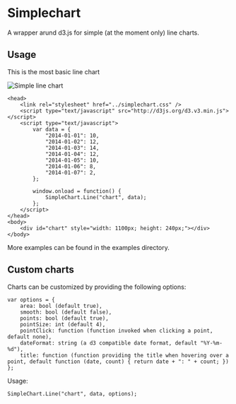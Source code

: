 Simplechart
===========

A wrapper arund d3.js for simple (at the moment only) line charts.

## Usage

This is the most basic line chart

![Simple line chart](http://i.imgur.com/RDrKofr.png "Simple line chart")

    <head>
        <link rel="stylesheet" href="../simplechart.css" />
        <script type="text/javascript" src="http://d3js.org/d3.v3.min.js"></script>
        <script type="text/javascript">
            var data = {
                "2014-01-01": 10,
                "2014-01-02": 12,
                "2014-01-03": 14,
                "2014-01-04": 12,
                "2014-01-05": 10,
                "2014-01-06": 8,
                "2014-01-07": 2,
            };
            
            window.onload = function() {
                SimpleChart.Line("chart", data);
            };
        </script>
    </head>
    <body>
        <div id="chart" style="width: 1100px; height: 240px;"></div>
    </body>
    
    
More examples can be found in the examples directory.

## Custom charts

Charts can be customized by providing the following options:

    var options = {
        area: bool (default true),
        smooth: bool (default false),
        points: bool (default true),
        pointSize: int (default 4),
        pointClick: function (function invoked when clicking a point, default none),
        dateFormat: string (a d3 compatible date format, default "%Y-%m-%d"),
        title: function (function providing the title when hovering over a point, default function (date, count) { return date + ": " + count; })
    };
    
Usage:

    SimpleChart.Line("chart", data, options);
